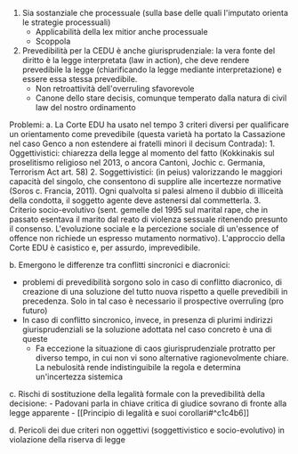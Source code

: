 1. Sia sostanziale che processuale (sulla base delle quali l'imputato orienta le strategie processuali)
	- Applicabilità della lex mitior anche processuale
	- Scoppola
2. Prevedibilità per la CEDU è anche giurisprudenziale: la vera fonte del diritto è la legge interpretata (law in action), che deve rendere prevedibile la legge (chiarificando la legge mediante interpretazione) e essere essa stessa prevedibile.
	- Non retroattività dell'overruling sfavorevole
	- Canone dello stare decisis, comunque temperato dalla natura di civil law del nostro ordinamento

Problemi:
a. La Corte EDU ha usato nel tempo 3 criteri diversi per qualificare un orientamento come prevedibile (questa varietà ha portato la Cassazione nel caso Genco a non estendere ai fratelli minori il decisum Contrada):
	1. Oggettivistici: chiarezza della legge al momento del fatto (Kokkinakis sul proselitismo religioso nel 2013, o ancora Cantonì, Jochic c. Germania, Terrorism Act art. 58)
	2. Soggettivistici: (in peius) valorizzando le maggiori capacità del singolo, che consentono di supplire alle incertezze normative (Soros c. Francia, 2011). Ogni qualvolta si palesi almeno il dubbio di illiceità della condotta, il soggetto agente deve astenersi dal commetterla.
	3. Criterio socio-evolutivo (sent. gemelle del 1995 sul marital rape, che in passato esentava il marito dal reato di violenza sessuale ritenendo presunto il consenso. L'evoluzione sociale e la percezione sociale di un'essence of offence non richiede un espresso mutamento normativo).
L'approccio della Corte EDU è casistico e, per assurdo, imprevedibile.

b. Emergono le differenze tra conflitti sincronici e diacronici:
- problemi di prevedibilità sorgono solo in caso di conflitto diacronico, di creazione di una soluzione del tutto nuova rispetto a quelle prevedibili in precedenza. Solo in tal caso è necessario il prospective overruling (pro futuro)
- In caso di conflitto sincronico, invece, in presenza di plurimi indirizzi giurisprudenziali se la soluzione adottata nel caso concreto è una di queste
	- Fa eccezione la situazione di caos giurisprudenziale protratto per diverso tempo, in cui non vi sono alternative ragionevolmente chiare. La nebulosità rende indistinguibile la regola e determina un'incertezza sistemica

c. Rischi di sostituzione della legalità formale con la prevedibilità della decisione:
	- Padovani parla in chiave critica di giudice sovrano di fronte alla legge apparente
	- [[Principio di legalità e suoi corollari#^c1c4b6]]

d. Pericoli dei due criteri non oggettivi (soggettivistico e socio-evolutivo) in violazione della riserva di legge